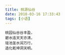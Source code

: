 ```yaml
---
title: 桃源仙谷
date: 2018-03-16 17:33:43
tags: [小语]
---
```



```
桃园仙谷谷丰盈，
碧水连天天亦清，
瑶池圣水润万行，
造化乾坤洞天明。
```

